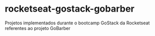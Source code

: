 # rocketseat-gostack-gobarber

Projetos implementados durante o bootcamp GoStack da Rocketseat referentes ao projeto GoBarber
